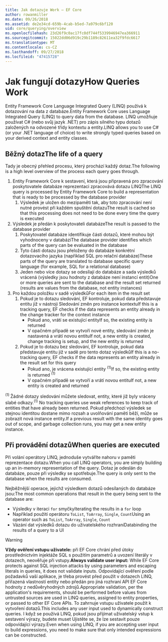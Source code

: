 ```yaml
---
title: Jak dotazuje Work – EF Core
author: rowanmiller
ms.date: 09/26/2018
ms.assetid: de2e34cd-659b-4cab-b5ed-7a979c6bf120
uid: core/querying/overview
ms.openlocfilehash: 23d26f9c0ac17fc0df744f5339946947ea366911
ms.sourcegitcommit: 15022dd06d919c29b1189c82611ea32f9fdc6617
ms.translationtype: MT
ms.contentlocale: cs-CZ
ms.lasthandoff: 09/27/2018
ms.locfileid: "47415728"
---
```

# <a name="how-queries-work"></a><span data-ttu-id="ded34-102">Jak fungují dotazy</span><span class="sxs-lookup"><span data-stu-id="ded34-102">How Queries Work</span></span>

<span data-ttu-id="ded34-103">Entity Framework Core Language Integrated Query (LINQ) používá k dotazování na data z databáze.</span><span class="sxs-lookup"><span data-stu-id="ded34-103">Entity Framework Core uses Language Integrated Query (LINQ) to query data from the database.</span></span> <span data-ttu-id="ded34-104">LINQ umožňuje používat C# (nebo svůj jazyk .NET) pro zápis silného typu dotazů založených na odvozené třídy kontextu a entity.</span><span class="sxs-lookup"><span data-stu-id="ded34-104">LINQ allows you to use C# (or your .NET language of choice) to write strongly typed queries based on your derived context and entity classes.</span></span>

## <a name="the-life-of-a-query"></a><span data-ttu-id="ded34-105">Běžný dotaz</span><span class="sxs-lookup"><span data-stu-id="ded34-105">The life of a query</span></span>

<span data-ttu-id="ded34-106">Tady je obecný přehled procesu, který prochází každý dotaz.</span><span class="sxs-lookup"><span data-stu-id="ded34-106">The following is a high level overview of the process each query goes through.</span></span>

1. <span data-ttu-id="ded34-107">Entity Framework Core k sestavení, která jsou připravená pro zpracování poskytovatele databáze reprezentaci zpracovává dotazu LINQ</span><span class="sxs-lookup"><span data-stu-id="ded34-107">The LINQ query is processed by Entity Framework Core to build a representation that is ready to be processed by the database provider</span></span>
   1. <span data-ttu-id="ded34-108">Výsledek je uložen do mezipaměti tak, aby toto zpracování není nutné provést při každém spuštění dotazu</span><span class="sxs-lookup"><span data-stu-id="ded34-108">The result is cached so that this processing does not need to be done every time the query is executed</span></span>
2. <span data-ttu-id="ded34-109">Výsledek je předán k poskytovateli databáze</span><span class="sxs-lookup"><span data-stu-id="ded34-109">The result is passed to the database provider</span></span>
   1. <span data-ttu-id="ded34-110">Poskytovatel databáze identifikuje části dotazů, které mohou být vyhodnoceny v databázi</span><span class="sxs-lookup"><span data-stu-id="ded34-110">The database provider identifies which parts of the query can be evaluated in the database</span></span>
   2. <span data-ttu-id="ded34-111">Tyto části dotazu jsou přeloženy do databáze konkrétní dotazovacího jazyka (například SQL pro relační databáze)</span><span class="sxs-lookup"><span data-stu-id="ded34-111">These parts of the query are translated to database specific query language (for example, SQL for a relational database)</span></span>
   3. <span data-ttu-id="ded34-112">Jeden nebo více dotazy se odesílají do databáze a sada výsledků vrácená (výsledky jsou hodnoty z databáze není instancí entit)</span><span class="sxs-lookup"><span data-stu-id="ded34-112">One or more queries are sent to the database and the result set returned (results are values from the database, not entity instances)</span></span>
3. <span data-ttu-id="ded34-113">Pro každou položku v sadě výsledků</span><span class="sxs-lookup"><span data-stu-id="ded34-113">For each item in the result set</span></span>
   1. <span data-ttu-id="ded34-114">Pokud je to dotazu sledování, EF kontroluje, pokud data představuje entitu již v nástroji Sledování změn pro instance kontextu</span><span class="sxs-lookup"><span data-stu-id="ded34-114">If this is a tracking query, EF checks if the data represents an entity already in the change tracker for the context instance</span></span>
      * <span data-ttu-id="ded34-115">Pokud ano, vrátí se existující entity</span><span class="sxs-lookup"><span data-stu-id="ded34-115">If so, the existing entity is returned</span></span>
      * <span data-ttu-id="ded34-116">V opačném případě se vytvoří nové entity, sledování změn je nastavená a vrátí novou entitu</span><span class="sxs-lookup"><span data-stu-id="ded34-116">If not, a new entity is created, change tracking is setup, and the new entity is returned</span></span>
   2. <span data-ttu-id="ded34-117">Pokud je to dotazu bez sledování, EF kontroluje, pokud data představuje entitu již v sadě pro tento dotaz výsledků</span><span class="sxs-lookup"><span data-stu-id="ded34-117">If this is a no-tracking query, EF checks if the data represents an entity already in the result set for this query</span></span>
      * <span data-ttu-id="ded34-118">Pokud ano, je vrácena existující entity <sup>(1)</sup></span><span class="sxs-lookup"><span data-stu-id="ded34-118">If so, the existing entity is returned <sup>(1)</sup></span></span>
      * <span data-ttu-id="ded34-119">V opačném případě se vytvoří a vrátí novou entitu</span><span class="sxs-lookup"><span data-stu-id="ded34-119">If not, a new entity is created and returned</span></span>

<span data-ttu-id="ded34-120"><sup>(1) </sup> Žádné dotazy sledování můžete sledovat, entity, které již byly vráceny slabé odkazy.</span><span class="sxs-lookup"><span data-stu-id="ded34-120"><sup>(1)</sup> No tracking queries use weak references to keep track of entities that have already been returned.</span></span> <span data-ttu-id="ded34-121">Pokud předchozí výsledek se stejnou identitou dostane mimo rozsah a uvolňování paměti běží, může se zobrazit nová instance entity.</span><span class="sxs-lookup"><span data-stu-id="ded34-121">If a previous result with the same identity goes out of scope, and garbage collection runs, you may get a new entity instance.</span></span>

## <a name="when-queries-are-executed"></a><span data-ttu-id="ded34-122">Při provádění dotazů</span><span class="sxs-lookup"><span data-stu-id="ded34-122">When queries are executed</span></span>

<span data-ttu-id="ded34-123">Při volání operátory LINQ, jednoduše vytváříte nahoru v paměti reprezentace dotazu.</span><span class="sxs-lookup"><span data-stu-id="ded34-123">When you call LINQ operators, you are simply building up an in-memory representation of the query.</span></span> <span data-ttu-id="ded34-124">Dotaz je odeslán do databáze, pouze při výsledky se spotřebuje.</span><span class="sxs-lookup"><span data-stu-id="ded34-124">The query is only sent to the database when the results are consumed.</span></span>

<span data-ttu-id="ded34-125">Nejběžnější operace, jejichž výsledkem dotazů odesílaných do databáze jsou:</span><span class="sxs-lookup"><span data-stu-id="ded34-125">The most common operations that result in the query being sent to the database are:</span></span>
* <span data-ttu-id="ded34-126">Výsledky v iteraci `for` smyčky</span><span class="sxs-lookup"><span data-stu-id="ded34-126">Iterating the results in a `for` loop</span></span>
* <span data-ttu-id="ded34-127">Například použití operátoru `ToList`, `ToArray`, `Single`, `Count`</span><span class="sxs-lookup"><span data-stu-id="ded34-127">Using an operator such as `ToList`, `ToArray`, `Single`, `Count`</span></span>
* <span data-ttu-id="ded34-128">Vázání dat výsledků dotazu do uživatelského rozhraní</span><span class="sxs-lookup"><span data-stu-id="ded34-128">Databinding the results of a query to a UI</span></span>

> [!WARNING]  
> <span data-ttu-id="ded34-129">**Vždy ověření vstupu uživatele:** při EF Core chrání před útoky prostřednictvím injektáže SQL s použitím parametrů a uvození literály v dotazech, neověřuje při vstupy.</span><span class="sxs-lookup"><span data-stu-id="ded34-129">**Always validate user input:** While EF Core protects against SQL injection attacks by using parameters and escaping literals in queries, it does not validate inputs.</span></span> <span data-ttu-id="ded34-130">Odpovídající ověření podle požadavků vaší aplikace, je třeba provést před použít v dotazech LINQ, přiřazená vlastností entity nebo předán pro jiná rozhraní API EF Core hodnoty z nedůvěryhodných zdrojů.</span><span class="sxs-lookup"><span data-stu-id="ded34-130">Appropriate validation, per the application's requirements, should be performed before values from untrusted sources are used in LINQ queries, assigned to entity properties, or passed to other EF Core APIs.</span></span> <span data-ttu-id="ded34-131">To zahrnuje vstupu uživatele použít k vytvoření dotazů.</span><span class="sxs-lookup"><span data-stu-id="ded34-131">This includes any user input used to dynamically construct queries.</span></span> <span data-ttu-id="ded34-132">I když se používá LINQ, pokud jsou přijímat uživatelský vstup k sestavení výrazy, budete muset Ujistěte se, že lze sestavit pouze odpovídající výrazy.</span><span class="sxs-lookup"><span data-stu-id="ded34-132">Even when using LINQ, if you are accepting user input to build expressions, you need to make sure that only intended expressions can be constructed.</span></span>

